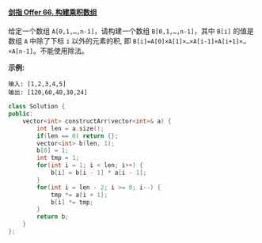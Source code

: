 #### [剑指 Offer 66. 构建乘积数组](https://leetcode-cn.com/problems/gou-jian-cheng-ji-shu-zu-lcof/)

给定一个数组 `A[0,1,…,n-1]`，请构建一个数组 `B[0,1,…,n-1]`，其中 `B[i]` 的值是数组 `A` 中除了下标 `i` 以外的元素的积, 即 `B[i]=A[0]×A[1]×…×A[i-1]×A[i+1]×…×A[n-1]`。不能使用除法。

 

**示例:**

```
输入: [1,2,3,4,5]
输出: [120,60,40,30,24]
```

 

```C++
class Solution {
public:
    vector<int> constructArr(vector<int>& a) {
        int len = a.size();
        if(len == 0) return {};
        vector<int> b(len, 1);
        b[0] = 1;
        int tmp = 1;
        for(int i = 1; i < len; i++) {
            b[i] = b[i - 1] * a[i - 1];
        }
        for(int i = len - 2; i >= 0; i--) {
            tmp *= a[i + 1];
            b[i] *= tmp;
        }
        return b;
    }
};
```

